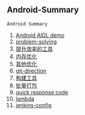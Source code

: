 Android-Summary
---
	Android Summary

1. [Android AIDL demo](./aidl-demo/README.MD)
2. [problem-solving](./problem-solving/README.MD)
3. [提升效率的工具](./提升效率的工具/README.MD)
4. [内存优化](./优化/内存优化/README.MD)
5. [其他优化](./优化/其他优化/README.MD)
6. [git-direction](./git-direction/README.MD)
7. [构建工具](./构建工具/README.MD)
8. [批量打包](./批量打包/README.MD)
9. [quick response code](./Quick-Response-Code/README.MD)
10. [lambda](./lambda/README.MD)
11. [jenkins-config](./jenkins-config/jenkins-config.md)
	